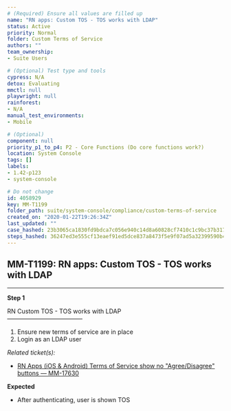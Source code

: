 ```yaml
---
# (Required) Ensure all values are filled up
name: "RN apps: Custom TOS - TOS works with LDAP"
status: Active
priority: Normal
folder: Custom Terms of Service
authors: ""
team_ownership: 
- Suite Users

# (Optional) Test type and tools
cypress: N/A
detox: Evaluating
mmctl: null
playwright: null
rainforest: 
- N/A
manual_test_environments: 
- Mobile

# (Optional)
component: null
priority_p1_to_p4: P2 - Core Functions (Do core functions work?)
location: System Console
tags: []
labels: 
- 1.42-p123
- system-console

# Do not change
id: 4058929
key: MM-T1199
folder_path: suite/system-console/compliance/custom-terms-of-service
created_on: "2020-01-22T19:26:34Z"
last_updated: ""
case_hashed: 23b3065ca1830fd9bdca7c056e940c14d8a60828cf7410c1c9bc37b317b272e6dda062724ec0d8fd1b76396c602e0e13
steps_hashed: 36247ed3e555cf13eaef91ed5dce837a8473f5e9f07ad5a32399590b49e28aa9d757c4afa7835d0fb6a91077c2886e16
---
```


## MM-T1199: RN apps: Custom TOS - TOS works with LDAP

---

**Step 1**

RN Custom TOS - TOS works with LDAP\
–––––––––––––––––––––––––

1. Ensure new terms of service are in place
2. Login as an LDAP user

_Related ticket(s):_

- [RN Apps (iOS & Android) Terms of Service show no "Agree/Disagree" buttons — MM-17630](https://mattermost.atlassian.net/browse/MM-17630)

**Expected**

- After authenticating, user is shown TOS
